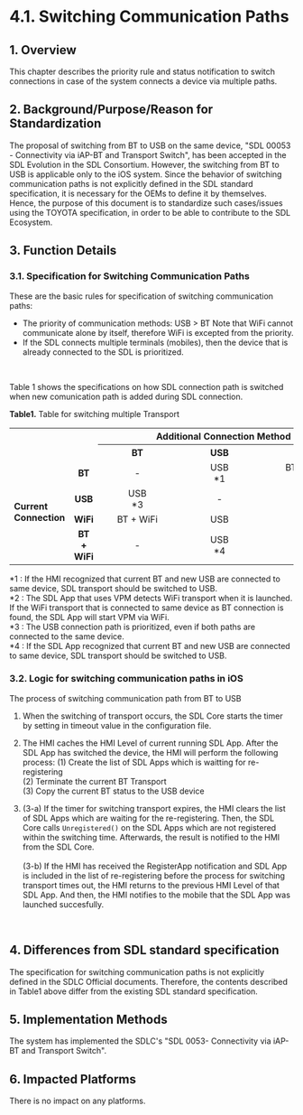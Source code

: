 # 4.1. Switching Communication Paths

## 1. Overview
This chapter describes the priority rule and status notification to switch connections in case of the system connects a device via multiple paths.

## 2. Background/Purpose/Reason for Standardization
The proposal of switching from BT to USB on the same device, "SDL 00053 - Connectivity via iAP-BT and Transport Switch", has been accepted in the SDL Evolution in the SDL Consortium.
However, the switching from BT to USB is applicable only to the iOS system.
Since the behavior of switching communication paths is not explicitly defined in the SDL standard specification, it is necessary for the OEMs to define it by themselves.
Hence, the purpose of this document is to standardize such cases/issues using the TOYOTA specification, in order to be able to contribute to the SDL Ecosystem.

## 3. Function Details
### 3.1. Specification for Switching Communication Paths
These are the basic rules for specification of switching communication paths:
<br>
- The priority of communication methods: USB > BT
Note that WiFi cannot communicate alone by itself, therefore WiFi is excepted from the priority.
- If the SDL connects multiple terminals (mobiles), then the device that is already connected to the SDL is prioritized.
<br>

Table 1 shows the specifications on how SDL connection path is switched when new comunication path is added during SDL connection.

**Table1.** Table for switching multiple Transport

<table>
  <tr>
    <th colspan="2" rowspan="2"></th>
    <th colspan="3"><div align="center"> Additional Connection Method </div></th>
  </tr>
  <tr>
    <th><div align="center"> &nbsp;&nbsp;&nbsp;&nbsp;&nbsp;&nbsp;&nbsp;&nbsp;&nbsp;&nbsp;&nbsp;&nbsp;BT&nbsp;&nbsp;&nbsp;&nbsp;&nbsp;&nbsp;&nbsp;&nbsp;&nbsp;&nbsp;&nbsp;&nbsp; </div></th>
    <th><div align="center"> &nbsp;&nbsp;&nbsp;&nbsp;&nbsp;&nbsp;&nbsp;&nbsp;&nbsp;&nbsp;&nbsp;&nbsp;USB&nbsp;&nbsp;&nbsp;&nbsp;&nbsp;&nbsp;&nbsp;&nbsp;&nbsp;&nbsp;&nbsp;&nbsp; </div></th>
    <th><div align="center"> &nbsp;&nbsp;&nbsp;&nbsp;&nbsp;&nbsp;&nbsp;&nbsp;&nbsp;&nbsp;&nbsp;&nbsp;WiFi&nbsp;&nbsp;&nbsp;&nbsp;&nbsp;&nbsp;&nbsp;&nbsp;&nbsp;&nbsp;&nbsp;&nbsp; </div></th>
  </tr>
  <tr>
    <td rowspan="4"><div align="left"><b> Current <br>Connection </b></div></td>
    <td><div align="center"><b> BT </b></div></td>
    <td><div align="center"> - </div></td>
    <td><div align="center"> USB<br>*1 </div></td>
    <td><div align="center"> BT + WiFi<br>*2 </div></td>
  </tr>
  <tr>
    <td><div align="center"><b> USB </b></div></td>
    <td><div align="center"> USB<br>*3 </div></td>
    <td><div align="center"> - </div></td>
    <td><div align="center"> USB<br>*3 </div></td>
  </tr>
  <tr>
    <td><div align="center"><b> WiFi </b></div></td>
    <td><div align="center"> BT + WiFi </div></td>
    <td><div align="center"> USB </div></td>
    <td><div align="center"> - </div></td>
  </tr>
  <tr>
    <td><div align="center"><b> BT + WiFi </b></div></td>
    <td><div align="center"> - </div></td>
    <td><div align="center"> USB<br>*4 </div></td>
    <td><div align="center"> - </div></td>
  </tr>
</table>
*1 : If the HMI recognized that current BT and new USB are connected to same device, SDL transport should be switched to USB.<br>
*2 : The SDL App that uses VPM detects WiFi transport when it is launched. If the WiFi transport that is connected to same device as BT connection is found, the SDL App will start VPM via WiFi.<br>
*3 : The USB connection path is prioritized, even if both paths are connected to the same device.<br>
*4 : If the SDL App recognized that current BT and new USB are connected to same device, SDL transport should be switched to USB.<br>

### 3.2. Logic for switching communication paths in iOS
The process of switching communication path from BT to USB
<br>
1. When the switching of transport occurs, the SDL Core starts the timer by setting in timeout value in the configuration file.
2. The HMI caches the HMI Level of current running SDL App. After the SDL App has switched the device, the HMI will perform the following process:
      (1) Create the list of SDL Apps which is waitting for re-registering<br>
      (2) Terminate the current BT Transport<br>
      (3) Copy the current BT status to the USB device

3. (3-a) If the timer for switching transport expires, the HMI clears the list of SDL Apps which are waiting for the re-registering. Then, the SDL Core calls `Unregistered()` on the SDL Apps which are not registered within the switching time. Afterwards, the result is notified to the HMI from the SDL Core.<br><br>
(3-b) If the HMI has received the RegisterApp notification and SDL App is included in the list of re-registering before the process for switching transport times out, the HMI returns to the previous HMI Level of that SDL App. And then, the HMI notifies to the mobile that the SDL App was launched succesfully.
<br>

## 4. Differences from SDL standard specification
The specification for switching communication paths is not explicitly defined in the SDLC Official documents.
Therefore, the contents described in Table1 above differ from the existing SDL standard specification.

## 5. Implementation Methods
The system has implemented the SDLC's "SDL 0053- Connectivity via iAP-BT and Transport Switch".

## 6. Impacted Platforms
There is no impact on any platforms.